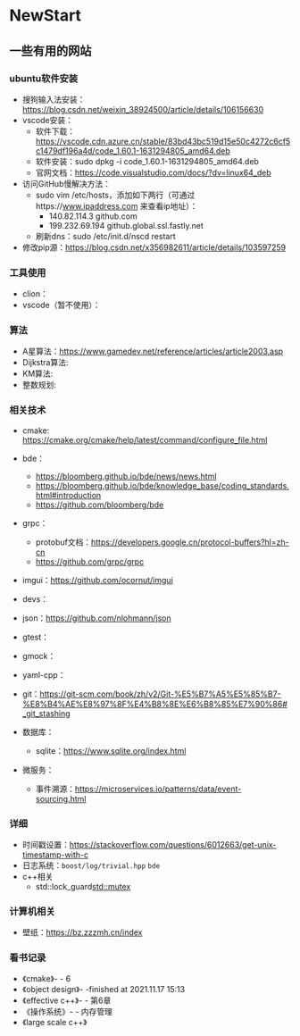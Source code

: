 # NewStart

## 一些有用的网站
### ubuntu软件安装
- 搜狗输入法安装：https://blog.csdn.net/weixin_38924500/article/details/106156630
- vscode安装：
  - 软件下载：https://vscode.cdn.azure.cn/stable/83bd43bc519d15e50c4272c6cf5c1479df196a4d/code_1.60.1-1631294805_amd64.deb
  - 软件安装：sudo dpkg -i code_1.60.1-1631294805_amd64.deb
  - 官网文档：https://code.visualstudio.com/docs/?dv=linux64_deb
- 访问GitHub慢解决方法：
  - sudo vim /etc/hosts，添加如下两行（可通过https://www.ipaddress.com 来查看ip地址）：
    - 140.82.114.3 github.com
    - 199.232.69.194 github.global.ssl.fastly.net
  - 刷新dns：sudo /etc/init.d/nscd restart
- 修改pip源：https://blog.csdn.net/x356982611/article/details/103597259

### 工具使用
- clion：
- vscode（暂不使用）：

### 算法
- A星算法：https://www.gamedev.net/reference/articles/article2003.asp
- Dijkstra算法: 
- KM算法:
- 整数规划: 


### 相关技术
- cmake: https://cmake.org/cmake/help/latest/command/configure_file.html
- bde：
  - https://bloomberg.github.io/bde/news/news.html
  - https://bloomberg.github.io/bde/knowledge_base/coding_standards.html#introduction
  - https://github.com/bloomberg/bde
- grpc：
  - protobuf文档：https://developers.google.cn/protocol-buffers?hl=zh-cn
  - https://github.com/grpc/grpc
- imgui：https://github.com/ocornut/imgui
- devs：
- json：https://github.com/nlohmann/json
- gtest：
- gmock：
- yaml-cpp：
- git：https://git-scm.com/book/zh/v2/Git-%E5%B7%A5%E5%85%B7-%E8%B4%AE%E8%97%8F%E4%B8%8E%E6%B8%85%E7%90%86#_git_stashing
- 数据库：
  - sqlite：https://www.sqlite.org/index.html

- 微服务：
  - 事件溯源：https://microservices.io/patterns/data/event-sourcing.html


### 详细
- 时间戳设置：https://stackoverflow.com/questions/6012663/get-unix-timestamp-with-c
- 日志系统：`boost/log/trivial.hpp` `bde`
- c++相关
  - std::lock_guard<std::mutex>

### 计算机相关
- 壁纸：https://bz.zzzmh.cn/index

### 看书记录
- 《cmake》- - 6
- 《object design》- -finished at 2021.11.17 15:13
- 《effective c++》- - 第6章
- 《操作系统》- - 内存管理
- 《large scale c++》
